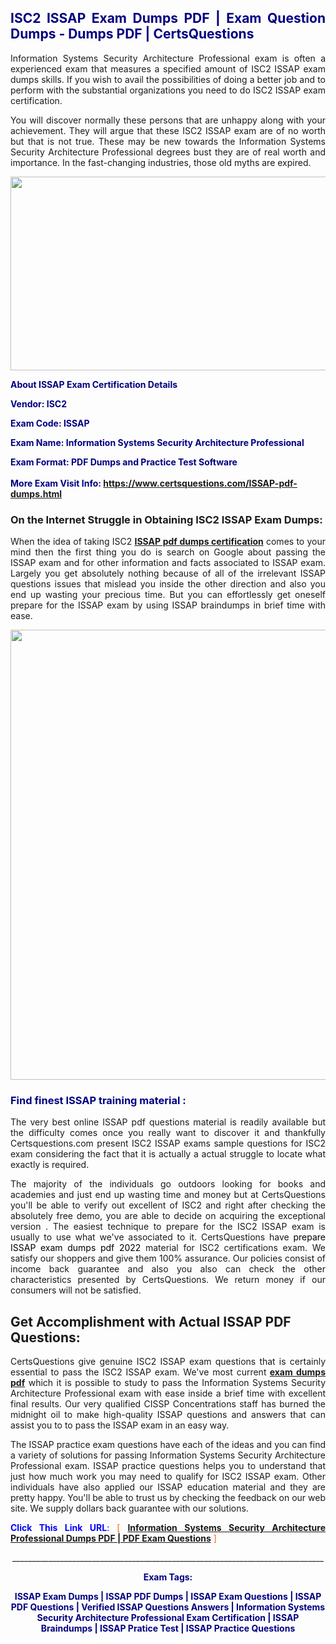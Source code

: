 <h2 style="text-align: justify;"><span style="color: #000080;">ISC2 ISSAP Exam Dumps PDF | Exam Question Dumps - Dumps PDF | CertsQuestions</span></h2>
<p style="text-align: justify;">Information Systems Security Architecture Professional exam is often a experienced exam that measures a specified amount of ISC2  ISSAP exam dumps skills. If you wish to avail the possibilities of doing a better job and to perform with the substantial organizations you need to do ISC2 ISSAP exam certification.</p>
<p style="text-align: justify;">You will discover normally these persons that are unhappy along with your achievement. They will argue that these ISC2  ISSAP exam are of no worth but that is not true. These may be new towards the Information Systems Security Architecture Professional degrees bust they are of real worth and importance. In the fast-changing industries, those old myths are expired.</p>
<p><img style="display: block; margin-left: auto; margin-right: auto;" src="https://i.imgur.com/eaP4ae9.png" width="840" height="310" /></p>
<p><span style="color: #000080;"><strong>About ISSAP Exam Certification Details</strong></span></p>
<p><span style="color: #000080;"><strong>Vendor: ISC2<br /></strong></span></p>
<p><span style="color: #000080;"><strong>Exam Code: ISSAP</strong></span></p>
<p><span style="color: #000080;"><strong>Exam Name: Information Systems Security Architecture Professional</strong></span></p>
<p><span style="color: #000080;"><strong>Exam Format: PDF Dumps and Practice Test Software<br /><br />More Exam Visit Info: <span style="color: #ff6600;"><a href="https://www.certsquestions.com/ISSAP-pdf-dumps.html">https://www.certsquestions.com/ISSAP-pdf-dumps.html</a></span></strong></span></p>
<h3>On the Internet Struggle in Obtaining ISC2 ISSAP Exam Dumps:</h3>
<p style="text-align: justify;">When the idea of taking ISC2 <a href="https://www.certsquestions.com/ISSAP-pdf-dumps.html"><strong> ISSAP pdf dumps certification</strong></a> comes to your mind then the first thing you do is search on Google about passing the ISSAP exam and for other information and facts associated to ISSAP exam. Largely you get absolutely nothing because of all of the irrelevant ISSAP questions issues that mislead you inside the other direction and also you end up wasting your precious time. But you can effortlessly get oneself prepare for the ISSAP exam by using ISSAP braindumps in brief time with ease.</p>
<p><a href="https://www.certsquestions.com/ISSAP-pdf-dumps.html"><img style="display: block; margin-left: auto; margin-right: auto;" src="https://i.imgur.com/pxhoKQ2.png" width="720" /></a></p>
<h3><span style="color: #000080;">Find finest  ISSAP training material :</span></h3>
<p style="text-align: justify;">The very best online ISSAP pdf questions material is readily available but the difficulty comes once you really want to discover it and thankfully Certsquestions.com present ISC2 ISSAP exams sample questions for ISC2  exam considering the fact that it is actually a actual struggle to locate what exactly is required.</p>
<p style="text-align: justify;">The majority of the individuals go outdoors looking for books and academies and just end up wasting time and money but at CertsQuestions you'll be able to verify out excellent of ISC2  and right after checking the absolutely free demo, you are able to decide on acquiring the exceptional version . The easiest technique to prepare for the ISC2 ISSAP exam is usually to use what we've associated to it. CertsQuestions have <span style="color: #000000;">prepare ISSAP exam dumps pdf 2022</span> material for ISC2 certifications exam. We satisfy our shoppers and give them 100% assurance. Our policies consist of income back guarantee and also you also can check the other characteristics presented by CertsQuestions. We return money if our consumers will not be satisfied.</p>
<h2>Get Accomplishment with Actual ISSAP PDF Questions:</h2>
<p style="text-align: justify;">CertsQuestions give genuine ISC2 ISSAP exam questions that is certainly essential to pass the ISC2  ISSAP exam. We've most current<strong>&nbsp;<a href="https://www.certsquestions.com/">exam dumps pdf</a></strong>&nbsp;which it is possible to study to pass the Information Systems Security Architecture Professional exam with ease inside a brief time with excellent final results. Our very qualified CISSP Concentrations staff has burned the midnight oil to make high-quality ISSAP questions and answers that can assist you to to pass the ISSAP exam in an easy way.</p>
<p style="text-align: justify;">The ISSAP practice exam questions have each of the ideas and you can find a variety of solutions for passing Information Systems Security Architecture Professional exam. ISSAP practice questions helps you to understand that just how much work you may need to qualify for ISC2  ISSAP exam. Other individuals have also applied our ISSAP education material and they are pretty happy. You'll be able to trust us by checking the feedback on our web site. We supply dollars back guarantee with our solutions.</p>
<p style="text-align: justify;"><span style="color: #0000ff;"><strong>Click This Link URL</strong>:</span> <span style="color: #ff6600;">[ <strong><a href="https://www.certsquestions.com/cissp-concentrations-certification.html">Information Systems Security Architecture Professional Dumps PDF | PDF Exam Questions</a></strong> ]</span></p>
<p style="text-align: center;">______________________________________________________________________________</p>
<p style="text-align: center;"><span style="color: #000080;"><strong>Exam Tags:</strong></span></p>
<p style="text-align: center;"><span style="color: #000080;"><strong>ISSAP Exam Dumps | ISSAP PDF Dumps | ISSAP Exam Questions | ISSAP PDF Questions | Verified ISSAP Questions Answers | Information Systems Security Architecture Professional Exam Certification | ISSAP Braindumps | ISSAP Pratice Test | ISSAP Practice Questions</strong></span></p>
